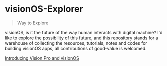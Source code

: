 # visionOS-Explorer
> Way to Explore 

visionOS, is it the future of the way human interacts with digital machine?
I'd like to explore the possibility of this future, and this repository stands for a warehouse of collecting the resources, tutorials, notes and codes for building visionOS apps, all contributions of good-value is welcomed.

[Introducing Vision Pro and visionOS](https://developer.apple.com/news/?id=p7g1u5kk)